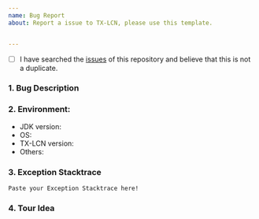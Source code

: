 ```yaml
---
name: Bug Report
about: Report a issue to TX-LCN, please use this template.


---
```


- [ ] I have searched the [issues](https://github.com/codingapi/tx-lcn/issues) of this repository and believe that this is not a duplicate.

### 1. Bug Description


### 2. Environment:
- JDK version:
- OS:
- TX-LCN version:
- Others:

### 3. Exception Stacktrace

```
Paste your Exception Stacktrace here!
```

### 4. Tour Idea


